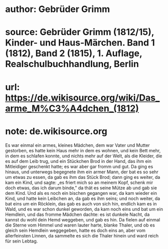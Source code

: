 # author: Gebrüder Grimm
# source: Gebrüder Grimm (1812/15), Kinder- und Haus-Märchen. Band 1 (1812), Band 2 (1815), 1. Auflage, Realschulbuchhandlung, Berlin
# url: https://de.wikisource.org/wiki/Das_arme_M%C3%A4dchen_(1812)
# note: de.wikisource.org

Es war einmal ein armes, kleines Mädchen, dem war Vater und Mutter gestorben, es hatte kein Haus mehr in dem es wohnen, und kein Bett mehr, in dem es schlafen konnte, und nichts mehr auf der Welt, als die Kleider, die es auf dem Leib trug, und ein Stückchen Brod in der Hand, das ihm ein Mitleidiger geschenkt hatte; es war aber gar fromm und gut. Da ging es hinaus, und unterwegs begegnete ihm ein armer Mann, der bat es so sehr um etwas zu essen, da gab es ihm das Stück Brod; dann ging es weiter, da kam ein Kind, und sagte: „es friert mich so an meinem  Kopf, schenk mir doch etwas, das ich darum binde," da thät es seine Mütze ab und gab sie dem Kind. Und als es noch ein bischen gegangen war, da kam wieder ein Kind, und hatte kein Leibchen an, da gab es ihm seins; und noch weiter, da bat eins um ein Röcklein, das gab es auch von sich hin, endlich kam es in Wald, und es war schon dunkel geworden, da kam noch eins und bat um ein Hemdlein, und das fromme Mädchen dachte: es ist dunkele Nacht, da kannst du wohl dein Hemd weggeben, und gab es hin. Da fielen auf einmal die Sterne vom Himmel und waren lauter harte, blanke Thaler, und ob es gleich sein Hemdlein weggegeben, hatte es doch eins an, aber vom allerfeinsten Linnen, da sammelte es sich die Thaler hinein und ward reich für sein Lebtag. 

